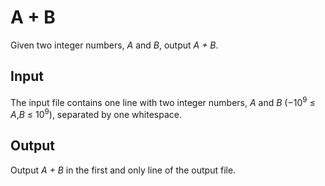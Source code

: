 # A + B

Given two integer numbers, *A* and *B*, output *A + B*.

## Input

The input file contains one line with two integer numbers, *A* and *B* (−10<sup>9</sup> ≤ *A*,*B* ≤ 10<sup>9</sup>), separated by one whitespace.

## Output

Output *A + B* in the first and only line of the output file.
